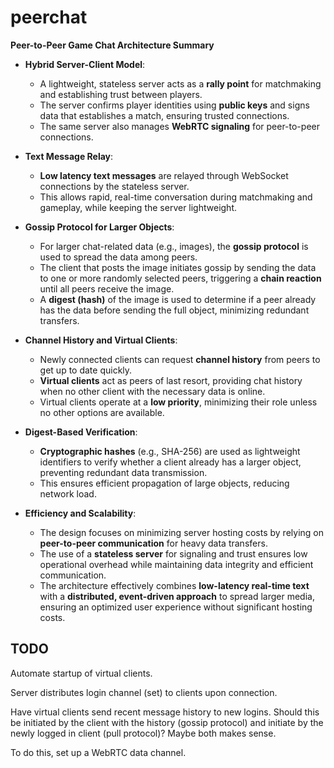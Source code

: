 # peerchat

**Peer-to-Peer Game Chat Architecture Summary**

- **Hybrid Server-Client Model**:
  - A lightweight, stateless server acts as a **rally point** for matchmaking and establishing trust between players.
  - The server confirms player identities using **public keys** and signs data that establishes a match, ensuring trusted connections.
  - The same server also manages **WebRTC signaling** for peer-to-peer connections.

- **Text Message Relay**:
  - **Low latency text messages** are relayed through WebSocket connections by the stateless server.
  - This allows rapid, real-time conversation during matchmaking and gameplay, while keeping the server lightweight.

- **Gossip Protocol for Larger Objects**:
  - For larger chat-related data (e.g., images), the **gossip protocol** is used to spread the data among peers.
  - The client that posts the image initiates gossip by sending the data to one or more randomly selected peers, triggering a **chain reaction** until all peers receive the image.
  - A **digest (hash)** of the image is used to determine if a peer already has the data before sending the full object, minimizing redundant transfers.

- **Channel History and Virtual Clients**:
  - Newly connected clients can request **channel history** from peers to get up to date quickly.
  - **Virtual clients** act as peers of last resort, providing chat history when no other client with the necessary data is online.
  - Virtual clients operate at a **low priority**, minimizing their role unless no other options are available.

- **Digest-Based Verification**:
  - **Cryptographic hashes** (e.g., SHA-256) are used as lightweight identifiers to verify whether a client already has a larger object, preventing redundant data transmission.
  - This ensures efficient propagation of large objects, reducing network load.

- **Efficiency and Scalability**:
  - The design focuses on minimizing server hosting costs by relying on **peer-to-peer communication** for heavy data transfers.
  - The use of a **stateless server** for signaling and trust ensures low operational overhead while maintaining data integrity and efficient communication.
  - The architecture effectively combines **low-latency real-time text** with a **distributed, event-driven approach** to spread larger media, ensuring an optimized user experience without significant hosting costs.

## TODO

Automate startup of virtual clients.

Server distributes login channel (set) to clients upon connection.

Have virtual clients send recent message history to new logins. Should this be initiated by the client with the history (gossip protocol) and initiate by the newly logged in client (pull protocol)? Maybe both makes sense.

To do this, set up a WebRTC data channel.
